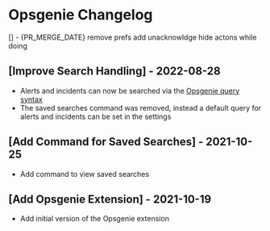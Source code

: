# Opsgenie Changelog

[] - {PR_MERGE_DATE}
remove prefs
add unacknowldge
hide actons while doing

## [Improve Search Handling] - 2022-08-28

- Alerts and incidents can now be searched via the [Opsgenie query syntax](https://support.atlassian.com/opsgenie/docs/search-queries-for-alerts/)
- The saved searches command was removed, instead a default query for alerts and incidents can be set in the settings

## [Add Command for Saved Searches] - 2021-10-25

- Add command to view saved searches

## [Add Opsgenie Extension] - 2021-10-19

- Add initial version of the Opsgenie extension
